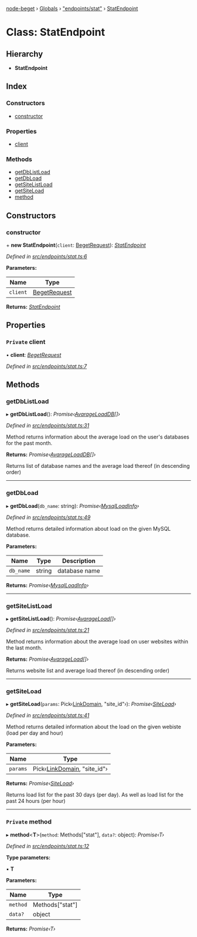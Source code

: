 [node-beget](../README.md) › [Globals](../globals.md) › ["endpoints/stat"](../modules/_endpoints_stat_.md) › [StatEndpoint](_endpoints_stat_.statendpoint.md)

# Class: StatEndpoint

## Hierarchy

* **StatEndpoint**

## Index

### Constructors

* [constructor](_endpoints_stat_.statendpoint.md#constructor)

### Properties

* [client](_endpoints_stat_.statendpoint.md#private-client)

### Methods

* [getDbListLoad](_endpoints_stat_.statendpoint.md#getdblistload)
* [getDbLoad](_endpoints_stat_.statendpoint.md#getdbload)
* [getSiteListLoad](_endpoints_stat_.statendpoint.md#getsitelistload)
* [getSiteLoad](_endpoints_stat_.statendpoint.md#getsiteload)
* [method](_endpoints_stat_.statendpoint.md#private-method)

## Constructors

###  constructor

\+ **new StatEndpoint**(`client`: [BegetRequest](_beget_request_.begetrequest.md)): *[StatEndpoint](_endpoints_stat_.statendpoint.md)*

*Defined in [src/endpoints/stat.ts:6](https://github.com/olehcambel/node-beget/blob/f128411/src/endpoints/stat.ts#L6)*

**Parameters:**

Name | Type |
------ | ------ |
`client` | [BegetRequest](_beget_request_.begetrequest.md) |

**Returns:** *[StatEndpoint](_endpoints_stat_.statendpoint.md)*

## Properties

### `Private` client

• **client**: *[BegetRequest](_beget_request_.begetrequest.md)*

*Defined in [src/endpoints/stat.ts:7](https://github.com/olehcambel/node-beget/blob/f128411/src/endpoints/stat.ts#L7)*

## Methods

###  getDbListLoad

▸ **getDbListLoad**(): *Promise‹[AvarageLoadDB](../modules/_types_stat_interface_.md#avarageloaddb)[]›*

*Defined in [src/endpoints/stat.ts:31](https://github.com/olehcambel/node-beget/blob/f128411/src/endpoints/stat.ts#L31)*

Method returns information about the average load on the user's databases
for the past month.

**Returns:** *Promise‹[AvarageLoadDB](../modules/_types_stat_interface_.md#avarageloaddb)[]›*

Returns list of database names and the average load thereof
(in descending order)

___

###  getDbLoad

▸ **getDbLoad**(`db_name`: string): *Promise‹[MysqlLoadInfo](../interfaces/_types_stat_interface_.mysqlloadinfo.md)›*

*Defined in [src/endpoints/stat.ts:49](https://github.com/olehcambel/node-beget/blob/f128411/src/endpoints/stat.ts#L49)*

Method returns detailed information about load on the given MySQL database.

**Parameters:**

Name | Type | Description |
------ | ------ | ------ |
`db_name` | string | database name  |

**Returns:** *Promise‹[MysqlLoadInfo](../interfaces/_types_stat_interface_.mysqlloadinfo.md)›*

___

###  getSiteListLoad

▸ **getSiteListLoad**(): *Promise‹[AvarageLoad](../interfaces/_types_stat_interface_.avarageload.md)[]›*

*Defined in [src/endpoints/stat.ts:21](https://github.com/olehcambel/node-beget/blob/f128411/src/endpoints/stat.ts#L21)*

Method returns information about the average load on user websites
within the last month.

**Returns:** *Promise‹[AvarageLoad](../interfaces/_types_stat_interface_.avarageload.md)[]›*

Returns website list and average load thereof (in descending order)

___

###  getSiteLoad

▸ **getSiteLoad**(`params`: Pick‹[LinkDomain](../interfaces/_types_site_interface_.linkdomain.md), "site_id"›): *Promise‹[SiteLoad](../interfaces/_types_stat_interface_.siteload.md)›*

*Defined in [src/endpoints/stat.ts:41](https://github.com/olehcambel/node-beget/blob/f128411/src/endpoints/stat.ts#L41)*

Method returns detailed information about the load on the given webiste
(load per day and hour)

**Parameters:**

Name | Type |
------ | ------ |
`params` | Pick‹[LinkDomain](../interfaces/_types_site_interface_.linkdomain.md), "site_id"› |

**Returns:** *Promise‹[SiteLoad](../interfaces/_types_stat_interface_.siteload.md)›*

Returns load list for the past 30 days (per day).
As well as load list for the past 24 hours (per hour)

___

### `Private` method

▸ **method**<**T**>(`method`: Methods["stat"], `data?`: object): *Promise‹T›*

*Defined in [src/endpoints/stat.ts:12](https://github.com/olehcambel/node-beget/blob/f128411/src/endpoints/stat.ts#L12)*

**Type parameters:**

▪ **T**

**Parameters:**

Name | Type |
------ | ------ |
`method` | Methods["stat"] |
`data?` | object |

**Returns:** *Promise‹T›*
